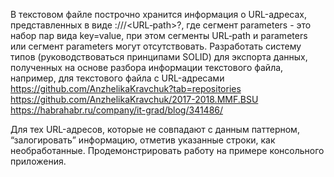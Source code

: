 В текстовом файле построчно хранится информация о URL-адресах, представленных в виде <scheme>://<host>/<URL‐path>?<parameters>, где сегмент parameters - это набор пар вида key=value, при этом сегменты URL‐path и parameters  или сегмент parameters могут отсутствовать. 
Разработать систему типов (руководствоваться принципами SOLID) для экспорта данных, полученных на основе разбора информации текстового файла, например, для текстового файла с URL-адресами  
https://github.com/AnzhelikaKravchuk?tab=repositories  
https://github.com/AnzhelikaKravchuk/2017-2018.MMF.BSU  
https://habrahabr.ru/company/it-grad/blog/341486/   

Для тех URL-адресов, которые не совпадают с данным паттерном, “залогировать” информацию, отметив указанные строки, как необработанные. 
Продемонстрировать работу на примере консольного приложения.
